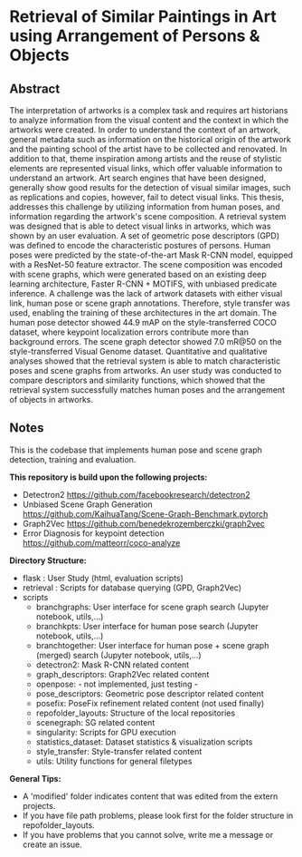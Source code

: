 # Retrieval of Similar Paintings in Art using Arrangement of Persons & Objects

## Abstract
The interpretation of artworks is a complex task and requires art historians to analyze
information from the visual content and the context in which the artworks were created. In
order to understand the context of an artwork, general metadata such as information on the
historical origin of the artwork and the painting school of the artist have to be collected and
renovated. In addition to that, theme inspiration among artists and the reuse of stylistic
elements are represented visual links, which offer valuable information to understand an
artwork. Art search engines that have been designed, generally show good results for the
detection of visual similar images, such as replications and copies, however, fail to detect
visual links.
This thesis, addresses this challenge by utilizing information from human poses, and information
regarding the artwork's scene composition. A retrieval system was designed that
is able to detect visual links in artworks, which was shown by an user evaluation. A set
of geometric pose descriptors (GPD) was defined to encode the characteristic postures of
persons. Human poses were predicted by the state-of-the-art Mask R-CNN model, equipped
with a ResNet-50 feature extractor. The scene composition was encoded with scene graphs,
which were generated based on an existing deep learning architecture, Faster R-CNN +
MOTIFS, with unbiased predicate inference. A challenge was the lack of artwork datasets
with either visual link, human pose or scene graph annotations. Therefore, style transfer
was used, enabling the training of these architectures in the art domain. The human pose
detector showed 44.9 mAP on the style-transferred COCO dataset, where keypoint localization
errors contribute more than background errors. The scene graph detector showed
7.0 mR@50 on the style-transferred Visual Genome dataset. Quantitative and qualitative
analyses showed that the retrieval system is able to match characteristic poses and scene
graphs from artworks. An user study was conducted to compare descriptors and similarity
functions, which showed that the retrieval system successfully matches human poses and
the arrangement of objects in artworks.

## Notes
This is the codebase that implements human pose and scene graph detection, training and evaluation.


**This repository is build upon the following projects:**
- Detectron2 https://github.com/facebookresearch/detectron2
- Unbiased Scene Graph Generation https://github.com/KaihuaTang/Scene-Graph-Benchmark.pytorch
- Graph2Vec https://github.com/benedekrozemberczki/graph2vec
- Error Diagnosis for keypoint detection https://github.com/matteorr/coco-analyze

**Directory Structure:**
- flask : User Study (html, evaluation scripts)
- retrieval : Scripts for database querying (GPD, Graph2Vec) 
- scripts
  - branchgraphs: User interface for scene graph search (Jupyter notebook, utils,...)
  - branchkpts:  User interface for human pose search (Jupyter notebook, utils,...)
  - branchtogether: User interface for human pose + scene graph (merged) search (Jupyter notebook, utils,...)
  - detectron2: Mask R-CNN related content
  - graph_descriptors: Graph2Vec related content
  - openpose: - not implemented, just testing -
  - pose_descriptors: Geometric pose descriptor related content
  - posefix: PoseFix refinement related content (not used finally)
  - repofolder_layouts: Structure of the local repositories
  - scenegraph: SG related content
  - singularity: Scripts for GPU execution
  - statistics_dataset: Dataset statistics & visualization scripts
  - style_transfer: Style-transfer related content
  - utils: Utility functions for general filetypes

**General Tips:**
- A 'modified' folder indicates content that was edited from the extern projects.
- If you have file path problems, please look first for the folder structure in repofolder_layouts.
- If you have problems that you cannot solve, write me a message or create an issue.





